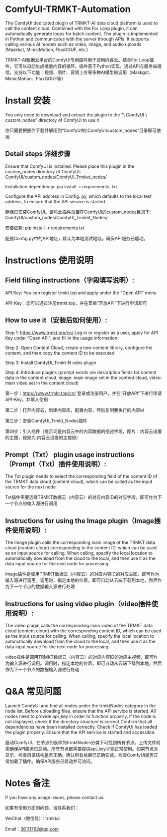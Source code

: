 # ComfyUI-TRMKT-Automation

The ComfyUI dedicated plugin of TRMKT-AI data cloud platform is used to call the content cloud. Combined with the For Loop plugin, it can automatically generate loops for batch content. The plugin is implemented in Python and communicates with the server through APIs. It supports calling various AI models such as video, image, and audio uploads (Maskkct, MimicMotion, FluxGGUF, etc.)

TRMKT-AI数据云平台的ComfyUI专用插件用于调用内容云。结合For Loop插件，它可以自动生成批量内容的循环。插件基于Python实现，通过API与服务端通信，支持以下功能：视频、图片、音频上传等多种AI模型的调用（Maskgct、MimicMotion、FluxGGUF等）

# Install 安装

You only need to download and extract the plugin to the "\ ComfyUI \ custom_nodes" directory of ComfyUI to use it

你只需要把插件下载并解压到“ComfyUI的\ComfyUI\custom_nodes”目录即可使用

## Detail steps 详细步骤

Ensure that ComfyUI is installed. Please place this plugin in the custom_nodes directory of ComfyUI: ComfyUI/custom_nodes/ComfyUI_Trmket_nodes/

Installation dependency: pip install -r requirements. txt

Configure the API address in Config. py, which defaults to the local test address, to ensure that the API service is started.

确保已安装ComfyUI。请将此插件放置在ComfyUI的custom_nodes目录下: ComfyUI/custom_nodes/ComfyUI_Trmket_Nodes/

安装依赖: pip install -r requirements.txt

配置Config.py中的API地址，默认为本地测试地址，确保API服务已启动。


# Instructions 使用说明

## Field filling instructions（字段填写说明）:
API Key: You can register trmkt.top and apply under the "Open API" menu

API-Key：您可以通过注册trmkt.top，并在菜单“开放API”下进行申请即可

## How to use it（安装后如何使用）:

Step 1: https://www.trmkt.top/cn/ Log in or register as a user, apply for API Key under "Open API", and fill in the usage information

Step 2: Open Content Cloud, create a new content library, configure the content, and then copy the content ID to be executed

Step 3: Install ComfyUI_Trmkt-N odes plugin

Step 4: Introduce plugins (prompt words are description fields for content data in the content cloud, image: main image set in the content cloud, video: main video set in the content cloud)

第一步：https://www.trmkt.top/cn/ 登录或注册用户，并在“开放API”下进行申请API-Key，并填入使用

第二步：打开内容云，新建内容库，配置内容，然后复制要执行的内容id

第三步：安装ComfyUI_Trmkt_Nodes插件

第四步：引入插件（提示词是内容云中的内容数据的描述字段，图片：内容云设置的主图，视频为:内容云设置的主视频）

## Prompt（Txt） plugin usage instructions（Prompt（Txt）插件使用说明）:
The Txt plugin needs to select the corresponding field of the content ID of the TRMKT data cloud (content cloud), which can be called as the input source for the next node

Txt插件需要选择TRMKT数据云（内容云）的对应内容ID的对应字段，即可作为下一个节点的输入源进行调用

## Instructions for using the Image plugin（Image插件使用说明）:
The Image plugin calls the corresponding main image of the TRMKT data cloud (content cloud) corresponding to the content ID, which can be used as an input source for calling. When calling, specify the local location to automatically download from the cloud to the local, and then use it as the data input source for the next node for processing

Image插件是调用TRMKT数据云（内容云）的对应内容ID的对应主图，即可作为输入源进行调用。调用时，指定本地的位置，即可自动从云端下载到本地，然后作为下一个节点的数据输入源进行处理

## Instructions for using video plugin（video插件使用说明）:
The video plugin calls the corresponding main video of the TRMKT data cloud (content cloud) with the corresponding content ID, which can be used as the input source for calling. When calling, specify the local location to automatically download from the cloud to the local, and then use it as the data input source for the next node for processing

video插件是调用TRMKT数据云（内容云）的对应内容ID的对应主视频，即可作为输入源进行调用。调用时，指定本地的位置，即可自动从云端下载到本地，然后作为下一个节点的数据输入源进行处理

# Q&A 常见问题

Launch ComfyUI and find all nodes under the trmktNodes category in the node list. Before uploading files, ensure that the API service is started. All nodes need to provide api_key in order to function properly. If the node is not displayed, check if the directory structure is correct
Confirm that all dependencies have been installed correctly. Check if ComfyUI has loaded the plugin properly. Ensure that the API service is started and accessible.

启动ComfyUI，在节点列表中的trmktNodes分类下可找到所有节点。上传文件前需确保API服务已启动。所有节点都需要提供api_key才能正常使用。如果节点未显示，检查目录结构是否正确。确认所有依赖已正确安装。检查ComfyUI是否正常加载了插件。确保API服务已启动并可访问。

# Notes 备注
If you have any usage issues, please contact us:

如果有使用方面的问题，请联系我们：

WeChat（微信号）：trmktai

Email：36111762@qq.com

